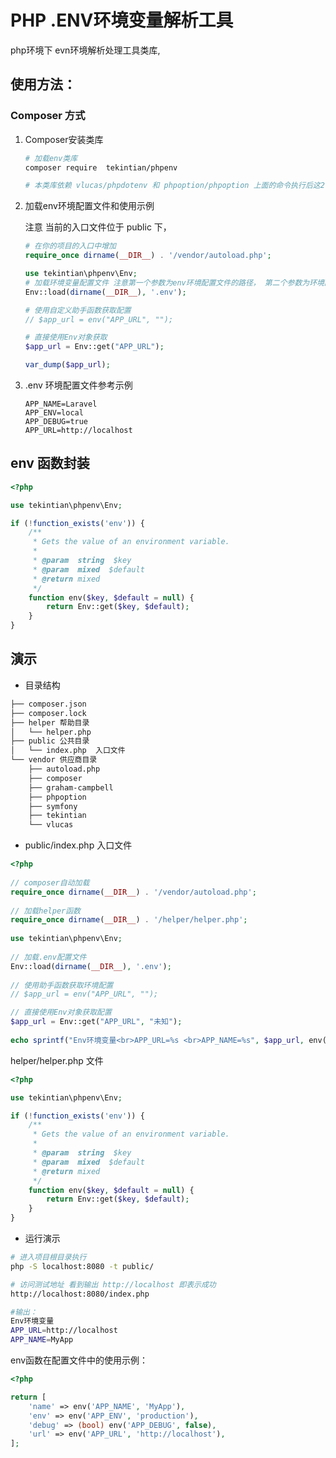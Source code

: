 # PHP .ENV环境变量解析工具



php环境下 evn环境解析处理工具类库, 



## 使用方法： 

### Composer 方式

1. Composer安装类库

   ~~~sh
   # 加载env类库
   composer require  tekintian/phpenv
   
   # 本类库依赖 vlucas/phpdotenv 和 phpoption/phpoption 上面的命令执行后这2个依赖会自动加载
   ~~~

   

2. 加载env环境配置文件和使用示例

   注意 当前的入口文件位于 public 下，

   ~~~php
   # 在你的项目的入口中增加
   require_once dirname(__DIR__) . '/vendor/autoload.php';
   
   use tekintian\phpenv\Env;
   # 加载环境变量配置文件 注意第一个参数为env环境配置文件的路径， 第二个参数为环境配置文件名mor  .env
   Env::load(dirname(__DIR__), '.env');
   
   # 使用自定义助手函数获取配置
   // $app_url = env("APP_URL", "");
   
   # 直接使用Env对象获取
   $app_url = Env::get("APP_URL");
   
   var_dump($app_url);
   
   ~~~

   

3. .env 环境配置文件参考示例

   ~~~env
   APP_NAME=Laravel
   APP_ENV=local
   APP_DEBUG=true
   APP_URL=http://localhost
   ~~~




## env 函数封装

~~~php
<?php

use tekintian\phpenv\Env;

if (!function_exists('env')) {
	/**
	 * Gets the value of an environment variable.
	 *
	 * @param  string  $key
	 * @param  mixed  $default
	 * @return mixed
	 */
	function env($key, $default = null) {
		return Env::get($key, $default);
	}
}
~~~



## 演示

- 目录结构

~~~txt
├── composer.json
├── composer.lock
├── helper 帮助目录
│   └── helper.php
├── public 公共目录
│   └── index.php  入口文件
└── vendor 供应商目录
    ├── autoload.php
    ├── composer
    ├── graham-campbell
    ├── phpoption
    ├── symfony
    ├── tekintian
    └── vlucas
~~~



- public/index.php 入口文件

~~~php
<?php
  
// composer自动加载
require_once dirname(__DIR__) . '/vendor/autoload.php';
  
// 加载helper函数
require_once dirname(__DIR__) . '/helper/helper.php';
  
use tekintian\phpenv\Env;
  
// 加载.env配置文件
Env::load(dirname(__DIR__), '.env');
  
// 使用助手函数获取环境配置
// $app_url = env("APP_URL", "");

// 直接使用Env对象获取配置
$app_url = Env::get("APP_URL", "未知");
  
echo sprintf("Env环境变量<br>APP_URL=%s <br>APP_NAME=%s", $app_url, env('APP_NAME'));

~~~



helper/helper.php 文件

~~~php
<?php

use tekintian\phpenv\Env;

if (!function_exists('env')) {
	/**
	 * Gets the value of an environment variable.
	 *
	 * @param  string  $key
	 * @param  mixed  $default
	 * @return mixed
	 */
	function env($key, $default = null) {
		return Env::get($key, $default);
	}
}
~~~



- 运行演示

~~~sh
# 进入项目根目录执行 
php -S localhost:8080 -t public/

# 访问测试地址 看到输出 http://localhost 即表示成功
http://localhost:8080/index.php

#输出：
Env环境变量
APP_URL=http://localhost
APP_NAME=MyApp
~~~





env函数在配置文件中的使用示例：

~~~php
<?php

return [
    'name' => env('APP_NAME', 'MyApp'),
    'env' => env('APP_ENV', 'production'),
    'debug' => (bool) env('APP_DEBUG', false),
    'url' => env('APP_URL', 'http://localhost'),
];


~~~









